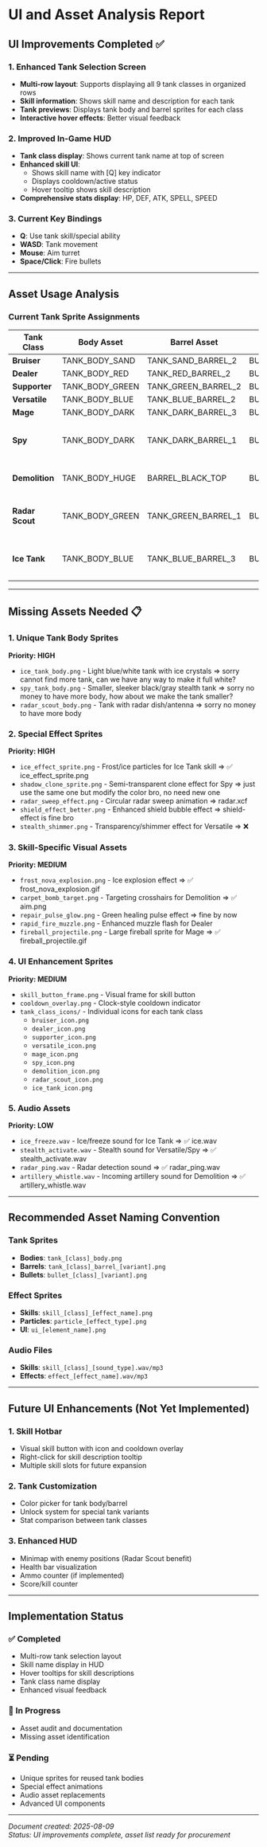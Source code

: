 # UI and Asset Analysis Report

## UI Improvements Completed ✅

### 1. Enhanced Tank Selection Screen
- **Multi-row layout**: Supports displaying all 9 tank classes in organized rows
- **Skill information**: Shows skill name and description for each tank
- **Tank previews**: Displays tank body and barrel sprites for each class
- **Interactive hover effects**: Better visual feedback

### 2. Improved In-Game HUD
- **Tank class display**: Shows current tank name at top of screen
- **Enhanced skill UI**: 
  - Shows skill name with [Q] key indicator
  - Displays cooldown/active status
  - Hover tooltip shows skill description
- **Comprehensive stats display**: HP, DEF, ATK, SPELL, SPEED

### 3. Current Key Bindings
- **Q**: Use tank skill/special ability
- **WASD**: Tank movement
- **Mouse**: Aim turret
- **Space/Click**: Fire bullets

---

## Asset Usage Analysis

### Current Tank Sprite Assignments

| Tank Class | Body Asset | Barrel Asset | Bullet Asset | Issues |
|------------|------------|--------------|--------------|---------|
| **Bruiser** | TANK_BODY_SAND | TANK_SAND_BARREL_2 | BULLET_SAND_1 | ✅ Good |
| **Dealer** | TANK_BODY_RED | TANK_RED_BARREL_2 | BULLET_RED_1 | ✅ Good |
| **Supporter** | TANK_BODY_GREEN | TANK_GREEN_BARREL_2 | BULLET_GREEN_1 | ✅ Good |
| **Versatile** | TANK_BODY_BLUE | TANK_BLUE_BARREL_2 | BULLET_BLUE_1 | ✅ Good |
| **Mage** | TANK_BODY_DARK | TANK_DARK_BARREL_3 | BULLET_DARK_2 | ✅ Good |
| **Spy** | TANK_BODY_DARK | TANK_DARK_BARREL_1 | BULLET_DARK_1 | ⚠️ Reuses Mage body |
| **Demolition** | TANK_BODY_HUGE | BARREL_BLACK_TOP | BULLET_RED_3 | ⚠️ Mixing asset types |
| **Radar Scout** | TANK_BODY_GREEN | TANK_GREEN_BARREL_1 | BULLET_GREEN_2 | ⚠️ Reuses Supporter body |
| **Ice Tank** | TANK_BODY_BLUE | TANK_BLUE_BARREL_3 | BULLET_BLUE_3 | ⚠️ Reuses Versatile body |

---

## Missing Assets Needed 📋

### 1. Unique Tank Body Sprites
**Priority: HIGH**
- `ice_tank_body.png` - Light blue/white tank with ice crystals => sorry cannot find more tank, can we have any way to make it full white?
- `spy_tank_body.png` - Smaller, sleeker black/gray stealth tank => sorry no money to have more body, how about we make the tank smaller?
- `radar_scout_body.png` - Tank with radar dish/antenna => sorry no money to have more body

### 2. Special Effect Sprites
**Priority: HIGH**
- `ice_effect_sprite.png` - Frost/ice particles for Ice Tank skill => ✅ ice_effect_sprite.png
- `shadow_clone_sprite.png` - Semi-transparent clone effect for Spy => just use the same one but modify the color bro, no need new one
- `radar_sweep_effect.png` - Circular radar sweep animation => radar.xcf
- `shield_effect_better.png` - Enhanced shield bubble effect => shield-effect is fine bro
- `stealth_shimmer.png` - Transparency/shimmer effect for Versatile => ❌

### 3. Skill-Specific Visual Assets
**Priority: MEDIUM**
- `frost_nova_explosion.png` - Ice explosion effect => ✅ frost_nova_explosion.gif
- `carpet_bomb_target.png` - Targeting crosshairs for Demolition => ✅ aim.png
- `repair_pulse_glow.png` - Green healing pulse effect => fine by now
- `rapid_fire_muzzle.png` - Enhanced muzzle flash for Dealer 
- `fireball_projectile.png` - Large fireball sprite for Mage => ✅ fireball_projectile.gif

### 4. UI Enhancement Sprites
**Priority: MEDIUM**
- `skill_button_frame.png` - Visual frame for skill button
- `cooldown_overlay.png` - Clock-style cooldown indicator
- `tank_class_icons/` - Individual icons for each tank class
  - `bruiser_icon.png`
  - `dealer_icon.png`
  - `supporter_icon.png`
  - `versatile_icon.png`
  - `mage_icon.png`
  - `spy_icon.png`
  - `demolition_icon.png`
  - `radar_scout_icon.png`
  - `ice_tank_icon.png`

### 5. Audio Assets
**Priority: LOW**
- `ice_freeze.wav` - Ice/freeze sound for Ice Tank => ✅ ice.wav
- `stealth_activate.wav` - Stealth sound for Versatile/Spy => ✅ stealth_activate.wav
- `radar_ping.wav` - Radar detection sound => ✅ radar_ping.wav
- `artillery_whistle.wav` - Incoming artillery sound for Demolition => ✅ artillery_whistle.wav

---

## Recommended Asset Naming Convention

### Tank Sprites
- **Bodies**: `tank_[class]_body.png`
- **Barrels**: `tank_[class]_barrel_[variant].png`
- **Bullets**: `bullet_[class]_[variant].png`

### Effect Sprites
- **Skills**: `skill_[class]_[effect_name].png`
- **Particles**: `particle_[effect_type].png`
- **UI**: `ui_[element_name].png`

### Audio Files
- **Skills**: `skill_[class]_[sound_type].wav/mp3`
- **Effects**: `effect_[effect_name].wav/mp3`

---

## Future UI Enhancements (Not Yet Implemented)

### 1. Skill Hotbar
- Visual skill button with icon and cooldown overlay
- Right-click for skill description tooltip
- Multiple skill slots for future expansion

### 2. Tank Customization
- Color picker for tank body/barrel
- Unlock system for special tank variants
- Stat comparison between tank classes

### 3. Enhanced HUD
- Minimap with enemy positions (Radar Scout benefit)
- Health bar visualization
- Ammo counter (if implemented)
- Score/kill counter

---

## Implementation Status

### ✅ Completed
- Multi-row tank selection layout
- Skill name display in HUD
- Hover tooltips for skill descriptions
- Tank class name display
- Enhanced visual feedback

### 🔄 In Progress
- Asset audit and documentation
- Missing asset identification

### ⏳ Pending
- Unique sprites for reused tank bodies
- Special effect animations
- Audio asset replacements
- Advanced UI components

---

*Document created: 2025-08-09*  
*Status: UI improvements complete, asset list ready for procurement*
